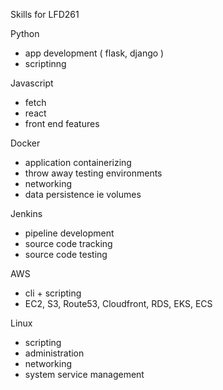 Skills for LFD261

Python
- app development ( flask, django )
- scriptinng

Javascript
- fetch
- react
- front end features

Docker
- application containerizing 
- throw away testing environments
- networking
- data persistence ie volumes

Jenkins
- pipeline development
- source code tracking
- source code testing

AWS
- cli + scripting
- EC2, S3, Route53, Cloudfront, RDS, EKS, ECS

Linux
- scripting
- administration
- networking 
- system service management

